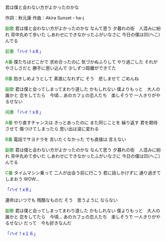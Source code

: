 君は僕と会わない方がよかったのかな

作詞：秋元康
作曲：Akira Sunset・ha-j

<font color=green>副歌</font>
君は僕と会わない方がよかったのかな
なんて思う
夕暮れの街　人混みに紛れ
背中丸めて歩いた
しあわせにできなかったふがいなさに
今日の僕は凹(へこ)んでる

<font color=green>前奏</font>
<font color=blue>「ハイ！x８」</font> 

<font color=green>A番</font>
僕たちはどこかで
求め合ったのに
気づかぬふりして
やり過ごした
それがやさしさだと
勝手に思い込んで
少しずつ距離ができてた

<font color=green>B番</font>
抱きしめようとして
素直になれずに
そう　悲しませて
ごめんね

<font color=green>副歌</font>
君は僕と会ってしまってまわり道した
かもしれない
僕よりもっと　大人の誰かと
恋をしてたら　今頃…
あのカフェの恋人たち　楽しそうで
一人きりがやるせない

<font color=green>间奏</font>
<font color=blue>「ハイ！x８」</font> 

<font color=green>A番</font>
やり直すチャンスは
きっとあったのに
また同じことを
繰り返す
君を期待させて
傷つけてしまったら
思い出は涙に変わる

<font color=green>B番</font>
電話でサヨナラを
言いたくなかった
でも直接は
言えない

<font color=green>副歌</font>
君は僕と会わない方がよかったのかな
なんて思う
夕暮れの街　人混みに紛れ
背中丸めて歩いた
しあわせにできなかったふがいなさに
今日の僕は凹(へこ)んでる

<font color=green>C番</font>
タイムマシン乗って
二人が出会う前に行こう
君に話しかけずに
通り過ぎてしまおう
WOW…

<font color=blue>「ハイ！x８」</font> 

運命はいつでも
残酷なものだ
そう　思うように
ならない

<font color=green>副歌</font>
君は僕と会ってしまってまわり道した
かもしれない
僕よりもっと　大人の誰かと
恋をしてたら　今頃…
あのカフェの恋人たち　楽しそうで
一人きりがやるせない
だって　今も好きなんだ

<font color=blue>「ハイ！x１６」</font> 
